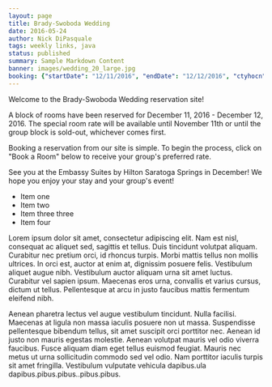 ```yaml
---
layout: page
title: Brady-Swoboda Wedding
date: 2016-05-24
author: Nick DiPasquale
tags: weekly links, java
status: published
summary: Sample Markdown Content
banner: images/wedding_20_large.jpg
booking: {"startDate": "12/11/2016", "endDate": "12/12/2016", "ctyhocn": "ALBESES", "groupCode": "BSW" }
---
```

Welcome to the Brady-Swoboda Wedding reservation site!

A block of rooms have been reserved for December 11, 2016 - December 12, 2016. The special room rate will be available until November 11th or until the group block is sold-out, whichever comes first.

Booking a reservation from our site is simple. To begin the process, click on "Book a Room" below to receive your group's preferred rate.

See you at the Embassy Suites by Hilton Saratoga Springs in December! We hope you enjoy your stay and your group's event!

 * Item one
 * Item two
 * Item three three
 * Item four
 
Lorem ipsum dolor sit amet, consectetur adipiscing elit. Nam est nisl, consequat ac aliquet sed, sagittis et tellus. Duis tincidunt volutpat aliquam. Curabitur nec pretium orci, id rhoncus turpis. Morbi mattis tellus non mollis ultrices. In orci est, auctor at enim at, dignissim posuere felis. Vestibulum aliquet augue nibh. Vestibulum auctor aliquam urna sit amet luctus. Curabitur vel sapien ipsum. Maecenas eros urna, convallis et varius cursus, dictum ut tellus. Pellentesque at arcu in justo faucibus mattis fermentum eleifend nibh.

Aenean pharetra lectus vel augue vestibulum tincidunt. Nulla facilisi. Maecenas at ligula non massa iaculis posuere non ut massa. Suspendisse pellentesque bibendum tellus, sit amet suscipit orci porttitor nec. Aenean id justo non mauris egestas molestie. Aenean volutpat mauris vel odio viverra faucibus. Fusce aliquam diam eget tellus euismod feugiat. Mauris nec metus ut urna sollicitudin commodo sed vel odio. Nam porttitor iaculis turpis sit amet fringilla. Vestibulum vulputate vehicula dapibus.ula dapibus.pibus.pibus..pibus.pibus.